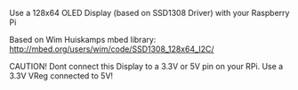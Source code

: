 Use a 128x64 OLED Display (based on SSD1308 Driver) with your Raspberry Pi

Based on Wim Huiskamps mbed library: http://mbed.org/users/wim/code/SSD1308_128x64_I2C/

CAUTION!
Dont connect this Display to a 3.3V or 5V pin on your RPi.
Use a 3.3V VReg connected to 5V!
